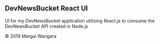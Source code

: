 ## DevNewsBucket React UI

UI for my DevNewsBucket application utilizing React.js to consume the DevNewsBucket API created in Node.js

&copy; 2019 Margai Wangara
